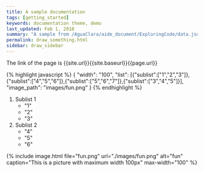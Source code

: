 ```yaml
---
title: A sample documentation
tags: [getting_started]
keywords: documentation theme, demo
last_updated: Feb 1, 2018
summary: "A sample from /AguaClara/aide_document/ExploringCode/data.json"
permalink: draw_something.html
sidebar: draw_sidebar
---
```


The link of the page is {{site.url}}{{site.baseurl}}{{page.url}}

{% highlight javascript %}
{
"width": "100",
 "list": [{"sublist":["1","2","3"]},{"sublist":["4","5","6"]},{"sublist":["5","6","7"]},{"sublist":["3","4","5"]}],
 "image_path": "images/fun.png"
}
{% endhighlight %}

1.  Sublist 1
    * "1"
    * "2"
    * "3"
2.  Sublist 2
    * "4"
    * "5"
    * "6"

{% include image.html file="fun.png" url="./images/fun.png" alt="fun"
caption="This is a picture with maximum width 100px" max-width="100"	%}
